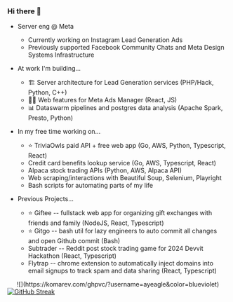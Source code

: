 ### Hi there 👋
<div align="center">
<div align="left">
  
  - Server eng @ Meta
    - Currently working on Instagram Lead Generation Ads
    - Previously supported Facebook Community Chats and Meta Design Systems Infrastructure
  - At work I'm building...
    - 🏗️ Server architecture for Lead Generation services (PHP/Hack, Python, C++)
    - 👨‍🎨 Web features for Meta Ads Manager (React, JS)
    - 📊 Dataswarm pipelines and postgres data analysis (Apache Spark, Presto, Python)
   
  - In my free time working on...
    - ⭐️ TriviaOwls paid API + free web app (Go, AWS, Python, Typescript, React)
    - Credit card benefits lookup service (Go, AWS, Typescript, React)
    - Alpaca stock trading APIs (Python, AWS, Alpaca API)
    - Web scraping/interactions with Beautiful Soup, Selenium, Playright
    - Bash scripts for automating parts of my life
   
  - Previous Projects...
    - ⭐️ Giftee -- fullstack web app for organizing gift exchanges with friends and family (NodeJS, React, Typescript)
    - ⭐️ Gitgo -- bash util for lazy engineers to auto commit all changes and open Github commit (Bash)
    - Subtrader -- Reddit post stock trading game for 2024 Devvit Hackathon (React, Typescript)
    - Flytrap -- chrome extension to automatically inject domains into email signups to track spam and data sharing (React, Typescript)
</div>
![](https://komarev.com/ghpvc/?username=ayeagle&color=blueviolet)
</div>
<div style="display: flexbox; flex-direction: column; color: red; justify-content: right;">
  <div>
  <div align="left">
    <a href="https://git.io/streak-stats">
      <img src="https://github-readme-streak-stats.herokuapp.com?user=ayeagle&theme=tokyonight&mode=weekly&card_width=467" alt="GitHub Streak" />
    </a>
  <br/>
<!--     <img src="https://github-readme-stats.vercel.app/api?username=ayeagle&show_icons=true&theme=tokyonight" alt="GitHub stats" /> -->
  </div>
</div>

